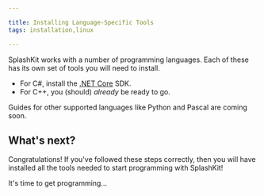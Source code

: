 ```yaml
---

title: Installing Language-Specific Tools
tags: installation,linux

---
```


SplashKit works with a number of programming languages.
Each of these has its own set of tools you will need to install.

* For C#, install the [.NET Core](/articles/installation/ubuntu/languages/dotnet) SDK.
* For C++, you (should) _already_ be ready to go.

Guides for other supported languages like Python and Pascal are coming soon.

## What's next?

Congratulations! If you've followed these steps correctly, then you will have
installed all the tools needed to start programming with SplashKit!

It's time to get programming...
